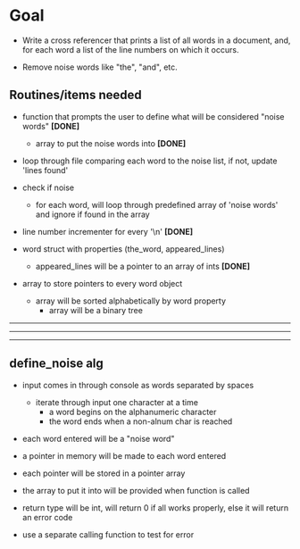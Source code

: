 # Goal

- Write a cross referencer that prints a list of all words in a document, and, for each word a list of the line numbers on which it occurs.

- Remove noise words like "the", "and", etc.

## Routines/items needed

- function that prompts the user to define what will be considered "noise words"    **[DONE]**
  - array to put the noise words into **[DONE]**

- loop through file comparing each word to the noise list, if not, update 'lines found'

- check if noise
  - for each word, will loop through predefined array of 'noise words' and ignore if found in the array

- line number incrementer for every '\n' **[DONE]**

- word struct with properties (the_word, appeared_lines)
  - appeared_lines will be a pointer to an array of ints **[DONE]**

- array to store pointers to every word object
  - array will be sorted alphabetically by word property
    - array will be a binary tree

***
***
***

## define_noise alg

- input comes in through console as words separated by spaces
  - iterate through input one character at a time
    - a word begins on the alphanumeric character
    - the word ends when a non-alnum char is reached

- each word entered will be a "noise word"

- a pointer in memory will be made to each word entered

- each pointer will be stored in a pointer array

- the array to put it into will be provided when function is called

- return type will be int, will return 0 if all works properly, else it will return an error code

- use a separate calling function to test for error